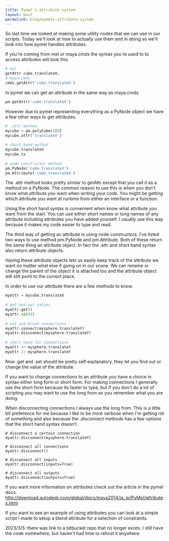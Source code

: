 ```yaml
---
title: Pymel's attribute system
layout: post
permalink: blog/pymels-attribute-system
---
```

So last time we looked at making some utility nodes that we can use in our scripts. Today we'll look at how to actually use them and in doing so we'll look into how pymel handles attributes.

If you're coming from mel or maya.cmds the syntax you're used to to access attributes will look this.
```python
# mel
getAttr cube.translateX;
# maya.cmds
cmds.getAttr('cube.translateX') 
```
In pymel we can get an attribute in the same way as maya.cmds.
```python
pm.getAttr('cube.translateX') 
```
However due to pymel representing everything as a PyNode object we have a few other ways to get attributes.
```python
# .attr method
mycube = pm.polyCube()[0]
mycube.attr('translateX')
 
# short hand method
mycube.translateX
mycube.tx
 
# node constructor method
pm.PyNode('cube.translateX')
pm.Attribute('cube.translateX') 
```
The  .attr method looks pretty similar  to getAttr except that you call it as a method on a PyNode. The common reason to use this is when you don't know what attribute you want when writing your code. You might be getting which attribute you want at runtime from either an interface or a function.

Using the short hand syntax is convenient when know what attribute you want from the start. You can use either short names or long names of any attribute including attributes you have added yourself. I usually use this way because it makes my code easier to type and read.

The third way of getting an attribute is using node constructors. I've listed two ways to use method pm.PyNode and pm.Attribute. Both of these return the same thing an attribute object. In fact the .attr and short hand syntax also return attribute objects. 

Having these attribute objects lets us easily keep track of the attribute we want no matter what else if going on in our scene. We can rename or change the parent of the object it is attached too and the attribute object will still point to the correct place. 

In order to use our attribute there are a few methods to know.
```python
myattr = mycube.translateX
 
# get and set values
myattr.get()
myattr.set(4)
 
# set and break connections
myattr.connect(mysphere.translateY)
myattr.disconnect(mysphere.translateY)
 
# short hand for connections
myattr >> mysphere.translateY
myattr // mysphere.translateY 
```
Now .get and .set should be pretty self explanatory, they let you find out or change the value of the attribute.

If you want to change connections to an attribute you have a choice in syntax either long form or short form. For making connections I generally use the short form because its faster to type, but if you don't do a lot of scripting you may want to use the long from so you remember what you are doing.

When disconnecting connections I always use the long from. This is a little bit preference for me because I like to be more verbose when I'm getting rid of something and also because the .disconnect methods has a few options that the short hand syntax doesn't.
```
# disconnect a certain connection
myattr.disconnect(mysphere.translateY)
 
# disconnect all connections
myattr.disconnect()
 
# disconnect all inputs 
myattr.disconnect(inputs=True)
 
# disconnect all outputs
myattr.disconnect(outputs=True) 
```
If you want more information on attributes check out the article in the pymel docs. 
http://download.autodesk.com/global/docs/maya2014/ja_jp/PyMel/attributes.html

If you want to see an example of using attributes you can look at a simple script I made to setup a blend attribute for a selection of constraints.

2023/3/5: there was link to a bitbucket repo that no longer exists. I still have the code somewhere, but haven't had time to rehost it anywhere
